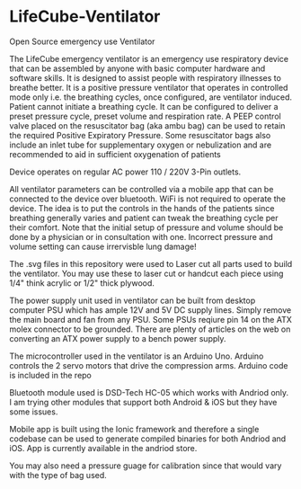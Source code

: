 # LifeCube-Ventilator
Open Source emergency use Ventilator

The LifeCube emergency ventilator is an emergency use respiratory device that can be assembled by anyone with basic computer hardware and software skills. It is designed to assist people with respiratory illnesses to breathe better. It is a positive pressure ventilator that operates in controlled mode only i.e. the breathing cycles, once configured, are ventilator induced. Patient cannot initiate a breathing cycle.  It can be configured to deliver a preset pressure cycle, preset volume and respiration rate. A PEEP control valve placed on the resuscitator bag (aka ambu bag) can be used to retain the required Positive Expiratory Pressure. Some resuscitator bags also include an inlet tube for supplementary oxygen or nebulization and are recommended to aid in sufficient oxygenation of patients

Device operates on regular AC power 110 / 220V 3-Pin outlets.

All ventilator parameters can be controlled via a mobile app that can be connected to the device over bluetooth. WiFi is not required to operate the device. The idea is to put the controls in the hands of the patients since breathing generally varies and patient can tweak the breathing cycle per their comfort. Note that the initial setup of pressure and volume should be done by a physician or in consultation with one. Incorrect pressure and volume setting can cause irrervisble lung damage!


The .svg files in this repository were used to Laser cut all parts used to build the ventilator. You may use these to laser cut or handcut each piece using 1/4" think acrylic or 1/2" thick plywood.

The power supply unit used in ventilator can be built from desktop computer PSU which has ample 12V and 5V DC supply lines. Simply remove the main board and fan from any PSU. Some PSUs reqiure pin 14 on the ATX molex connector to be grounded. There are plenty of articles on the web on converting an ATX power supply to a bench power supply.

The microcontroller used in the ventilator is an Arduino Uno. Arduino controls the 2 servo motors that drive the compression arms. Arduino code is included in the repo

Bluetooth module used is DSD-Tech HC-05 which works with Andriod only. I am trying other modules that support both Android & iOS but they have some issues. 

Mobile app is built using the Ionic framework and therefore a single codebase can be used to generate compiled binaries for both Andriod and iOS. App is currently available in the andriod store.

You may also need a pressure guage for calibration since that would vary with the type of bag used. 


